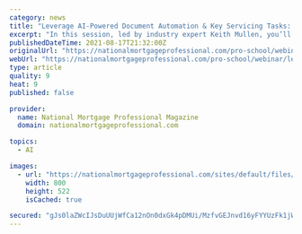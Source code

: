 ```yaml
---
category: news
title: "Leverage AI-Powered Document Automation & Key Servicing Tasks: Practical Yet Transformative Approaches Organizations Can Adopt"
excerpt: "In this session, led by industry expert Keith Mullen, you’ll learn about two core processes to perfect transformation, and how AI-powered document analytics powers quicker, more reliable, and less costly operations - freeing staff to focus on what is important,"
publishedDateTime: 2021-08-17T21:32:00Z
originalUrl: "https://nationalmortgageprofessional.com/pro-school/webinar/leverage-ai-powered-document-automation-key-servicing-tasks-practical-yet"
webUrl: "https://nationalmortgageprofessional.com/pro-school/webinar/leverage-ai-powered-document-automation-key-servicing-tasks-practical-yet"
type: article
quality: 9
heat: 9
published: false

provider:
  name: National Mortgage Professional Magazine
  domain: nationalmortgageprofessional.com

topics:
  - AI

images:
  - url: "https://nationalmortgageprofessional.com/sites/default/files/styles/news_preview_395x192/public/2021-08/norbert-kundrak-LJcB7n2F3UQ-unsplash.jpg?itok=jDczGBID"
    width: 800
    height: 522
    isCached: true

secured: "gJs0laZWcIJsDuUUjWfCa12nOn0dxGk4pDMUi/MzfvGEJnvd16yFYYUzFk1jWnIFpl3pbkXM0jSkhMjy8rAJoTb2VFR58Q45vWotdguZlbSSeU7MAKunbBLbkDPGLeirKc3QFNIXGEAhLCfPCJqrGYiACfVYYERgIHg8YoZ02rGdCblSkaBOOuIOZy8bZ7yminBPEW3MHq9ZjIYu84KLfzc2I8sLawyz/K3acn1TQFlW0JzuPiMBr3VzXrS06AP1yBG4WRRAIPJ1MzQfIDYVD+aJKKo5O6DKK20CXZXgqzP4Tj64NHCHlH0r7FBhDMk0n9vHC2YAMycIt1w2FtKFLqWYq7ROCd/NOuVUyviW33k=;x68vXZj7LoLOqNySZPIARg=="
---
```


